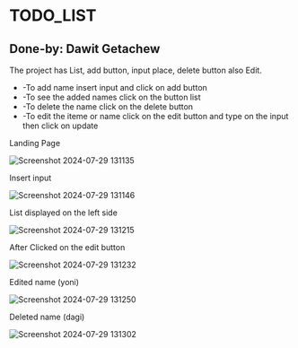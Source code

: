 <h1>TODO_LIST </h1>
<h2>Done-by: Dawit Getachew</h2>

<div>
    <p>The project has List, add button, input place, delete button also Edit.</p>
    <ul>
        <li>-To add name insert input and click on add button</li>
        <li>-To see the added names click on the button list</li>
        <li>-To delete the name click on the delete button</li>  
        <li>-To edit the iteme or name click on the edit button and type on the input then click on update</li>
    </ul>
</div>
  
<div>
    <p>Landing Page</p>
    <img src="https://github.com/user-attachments/assets/14d0f349-4778-49b3-9241-88e172af5d1f" alt="Screenshot 2024-07-29 131135">
    <p>Insert input</p>
    <img src="https://github.com/user-attachments/assets/8b8a7741-4766-4046-9267-4fba9f55279e" alt="Screenshot 2024-07-29 131146">
    <p>List displayed on the left side</p>
    <img src="https://github.com/user-attachments/assets/2a4f480b-17ff-4201-9667-11ba0a29ed8a" alt="Screenshot 2024-07-29 131215">
    <p>After Clicked on the edit button</p>
    <img src="https://github.com/user-attachments/assets/22bb5422-bbfd-4697-9f72-43e5f9f5622a" alt="Screenshot 2024-07-29 131232">
    <p>Edited name (yoni)</p>
    <img src="https://github.com/user-attachments/assets/aed6bfaa-4c11-4ddf-9772-43cc4e37f67a" alt="Screenshot 2024-07-29 131250">
    <p>Deleted name (dagi)</p>
    <img src="https://github.com/user-attachments/assets/90b8ea1c-047c-4fe5-927a-b348b9a5ecaa" alt="Screenshot 2024-07-29 131302">


</div>
